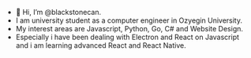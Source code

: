 - 👋 Hi, I’m @blackstonecan.
- I am university student as a computer engineer in Ozyegin University.
- My interest areas are Javascript, Python, Go, C# and Website Design.
- Especially i have been dealing with Electron and React on Javascript and i am learning advanced React and React Native.
